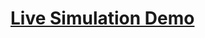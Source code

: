 # <a href="https://www.tinkercad.com/things/cvTf7uuEu9u-ultrasonic-sensor-based-intruder-proximity-alert-system" target="_blank">Live Simulation Demo</a>


